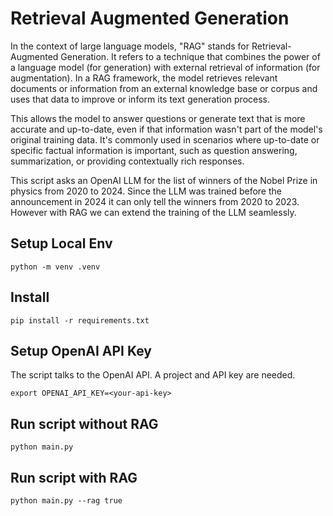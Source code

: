 # Retrieval Augmented Generation
In the context of large language models, "RAG" stands for Retrieval-Augmented Generation. It refers to a technique that combines the power of a language model (for generation) with external retrieval of information (for augmentation). In a RAG framework, the model retrieves relevant documents or information from an external knowledge base or corpus and uses that data to improve or inform its text generation process.

This allows the model to answer questions or generate text that is more accurate and up-to-date, even if that information wasn't part of the model's original training data. It's commonly used in scenarios where up-to-date or specific factual information is important, such as question answering, summarization, or providing contextually rich responses.

This script asks an OpenAI LLM for the list of winners of the Nobel Prize in physics from 2020 to 2024. Since the LLM was trained before the announcement in 2024 it can only tell the winners from 2020 to 2023. However with RAG we can extend the training of the LLM seamlessly.

## Setup Local Env
```shell
python -m venv .venv
```

## Install
```shell
pip install -r requirements.txt
```

## Setup OpenAI API Key
The script talks to the OpenAI API. A project and API key are needed.
```shell
export OPENAI_API_KEY=<your-api-key>
```

## Run script without RAG
```shell
python main.py
```

## Run script with RAG
```shell
python main.py --rag true
```

